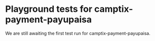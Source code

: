 # Playground tests for camptix-payment-payupaisa
We are still awaiting the first test run for camptix-payment-payupaisa.
